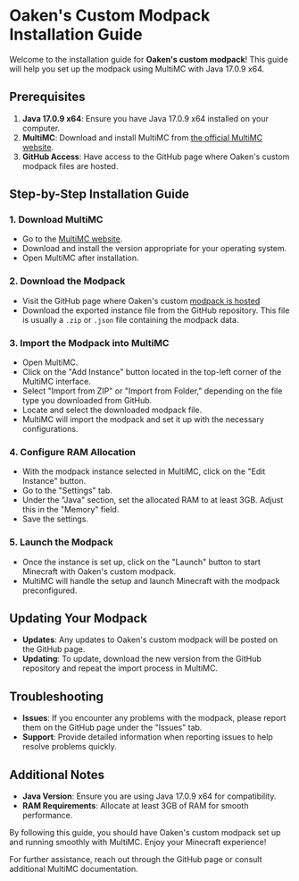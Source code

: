 # Oaken's Custom Modpack Installation Guide

Welcome to the installation guide for **Oaken's custom modpack**! This guide will help you set up the modpack using MultiMC with Java 17.0.9 x64.

## Prerequisites

1. **Java 17.0.9 x64**: Ensure you have Java 17.0.9 x64 installed on your computer.
2. **MultiMC**: Download and install MultiMC from [the official MultiMC website](https://multimc.org/).
3. **GitHub Access**: Have access to the GitHub page where Oaken's custom modpack files are hosted.

## Step-by-Step Installation Guide

### 1. Download MultiMC

- Go to the [MultiMC website](https://multimc.org/).
- Download and install the version appropriate for your operating system.
- Open MultiMC after installation.

### 2. Download the Modpack

- Visit the GitHub page where Oaken's custom [modpack is hosted](https://github.com/SirOaken/Oakens-MC-modpack/tags)
- Download the exported instance file from the GitHub repository. This file is usually a `.zip` or `.json` file containing the modpack data.

### 3. Import the Modpack into MultiMC

- Open MultiMC.
- Click on the "Add Instance" button located in the top-left corner of the MultiMC interface.
- Select "Import from ZIP" or "Import from Folder," depending on the file type you downloaded from GitHub.
- Locate and select the downloaded modpack file.
- MultiMC will import the modpack and set it up with the necessary configurations.

### 4. Configure RAM Allocation

- With the modpack instance selected in MultiMC, click on the "Edit Instance" button.
- Go to the "Settings" tab.
- Under the "Java" section, set the allocated RAM to at least 3GB. Adjust this in the "Memory" field.
- Save the settings.

### 5. Launch the Modpack

- Once the instance is set up, click on the "Launch" button to start Minecraft with Oaken's custom modpack.
- MultiMC will handle the setup and launch Minecraft with the modpack preconfigured.

## Updating Your Modpack

- **Updates**: Any updates to Oaken's custom modpack will be posted on the GitHub page.
- **Updating**: To update, download the new version from the GitHub repository and repeat the import process in MultiMC.

## Troubleshooting

- **Issues**: If you encounter any problems with the modpack, please report them on the GitHub page under the "Issues" tab.
- **Support**: Provide detailed information when reporting issues to help resolve problems quickly.

## Additional Notes

- **Java Version**: Ensure you are using Java 17.0.9 x64 for compatibility.
- **RAM Requirements**: Allocate at least 3GB of RAM for smooth performance.

By following this guide, you should have Oaken's custom modpack set up and running smoothly with MultiMC. Enjoy your Minecraft experience!

For further assistance, reach out through the GitHub page or consult additional MultiMC documentation.
